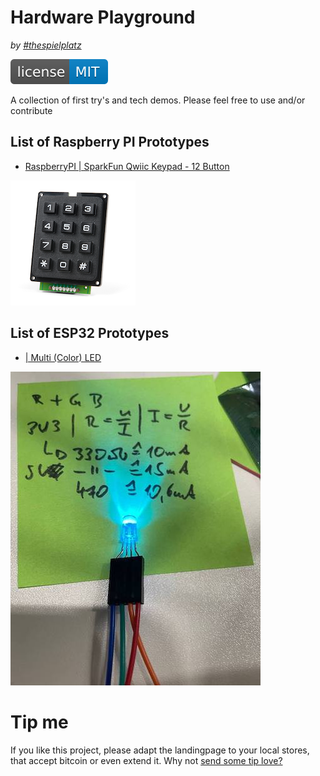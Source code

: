 # Hardware Playground
_by [#thespielplatz](https://t.me/thespielplatz)_

[![MIT License Badge](docs/img/license-badge.svg)](LICENSE)

A collection of first try's and tech demos. Please feel free to use and/or contribute

## List of Raspberry PI Prototypes

- [RaspberryPI | SparkFun Qwiic Keypad - 12 Button](qwiic-keypad)

![qwiic-keypad](qwiic-keypad/img/qwiic-keypad.png)

## List of ESP32 Prototypes

- [ | Multi (Color) LED](MultiLED)

![qwiic-keypad](MultiLED/img/light.jpg)

# Tip me

If you like this project, please adapt the landingpage to your local stores, that
accept bitcoin or even extend it. Why not [send some tip love?](https://getalby.com/p/thespielplatz)
